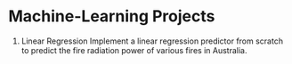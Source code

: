 # Machine-Learning Projects
1. Linear Regression
Implement a linear regression predictor from scratch to predict the fire radiation power of various fires in Australia.
